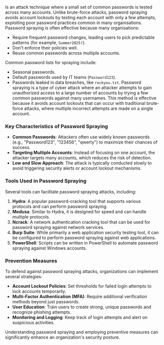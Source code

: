 Is an attack technique where a small set of common passwords is tested across many accounts. Unlike brute-force attacks, password spraying avoids account lockouts by testing each account with only a few attempts, exploiting poor password practices common in many organisations. Password spraying is often effective because many organisations:

- Require frequent password changes, leading users to pick predictable patterns (for example, `Summer2025!`).
- Don't enforce their policies well.
- Reuse common passwords across multiple accounts.

Common password lists for spraying include:

- Seasonal passwords.
- Default passwords used by IT teams (`Password123`).
- Passwords leaked in data breaches, like `rockyou.txt`.
Password spraying is a type of cyber attack where an attacker attempts to gain unauthorized access to a large number of accounts by trying a few common passwords against many usernames. This method is effective because it avoids account lockouts that can occur with traditional brute-force attacks, where multiple incorrect attempts are made on a single account.

### Key Characteristics of Password Spraying

- **Common Passwords**: Attackers often use widely known passwords (e.g., "Password123", "123456", "qwerty") to maximize their chances of success.
- **Targeting Multiple Accounts**: Instead of focusing on one account, the attacker targets many accounts, which reduces the risk of detection.
- **Low and Slow Approach**: The attack is typically conducted slowly to avoid triggering security alerts or account lockout mechanisms.

### Tools Used in Password Spraying

Several tools can facilitate password spraying attacks, including:

1. **Hydra**: A popular password-cracking tool that supports various protocols and can perform password spraying.
2. **Medusa**: Similar to Hydra, it is designed for speed and can handle multiple protocols.
3. **Ncrack**: A network authentication cracking tool that can be used for password spraying against network services.
4. **Burp Suite**: While primarily a web application security testing tool, it can be configured to perform password spraying against web applications.
5. **PowerShell**: Scripts can be written in PowerShell to automate password spraying against Windows accounts.

### Prevention Measures

To defend against password spraying attacks, organizations can implement several strategies:

- **Account Lockout Policies**: Set thresholds for failed login attempts to lock accounts temporarily.
- **Multi-Factor Authentication (MFA)**: Require additional verification methods beyond just passwords.
- **User Education**: Train users to create strong, unique passwords and recognize phishing attempts.
- **Monitoring and Logging**: Keep track of login attempts and alert on suspicious activities.

Understanding password spraying and employing preventive measures can significantly enhance an organization's security posture.